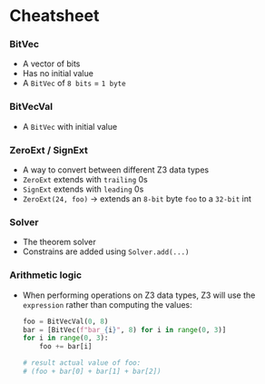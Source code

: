 # Cheatsheet

### BitVec

- A vector of bits
- Has no initial value
- A `BitVec` of `8 bits` = `1 byte`

### BitVecVal

- A `BitVec` with initial value

### ZeroExt / SignExt

- A way to convert between different Z3 data types
- `ZeroExt` extends with `trailing` 0s
- `SignExt` extends with `leading` 0s
- `ZeroExt(24, foo)` -> extends an `8-bit` byte `foo` to a `32-bit` int

### Solver

- The theorem solver
- Constrains are added using `Solver.add(...)`

### Arithmetic logic

- When performing operations on Z3 data types, Z3 will use the `expression` rather than computing the values:

  ```python
  foo = BitVecVal(0, 8)
  bar = [BitVec(f"bar_{i}", 8) for i in range(0, 3)]
  for i in range(0, 3):
      foo += bar[i]

  # result actual value of foo:
  # (foo + bar[0] + bar[1] + bar[2])
  ```
